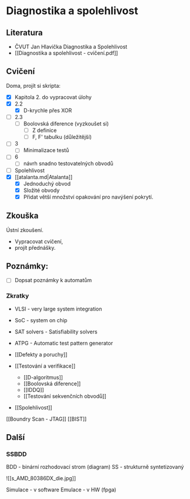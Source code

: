 # Diagnostika a spolehlivost

## Literatura
- ČVUT Jan Hlavička Diagnostika a Spolehlivost
- [[Diagnostika a spolehlivost - cvičení.pdf]]

## Cvičení

Doma, projít si skripta:
- [x] Kapitola 2. do vypracovat úlohy 
- [x] 2.2
	- [x] D-krychle přes XOR
- [ ] 2.3
	- [ ] Boolovská diference (vyzkoušet si)
		- [ ] Z definice
		- [ ] F, F' tabulku (důležitější)
- [ ] 3
	- [ ] Minimalizace testů
- [ ] 6
  - [ ] návrh snadno testovatelných obvodů
- [ ] Spolehlivost
- [x] [[atalanta.md|Atalanta]]
  - [x] Jednoduchý obvod
  - [x] Složité obvody
  - [x] Přidat větší množství opakování pro navýšení pokrytí.

## Zkouška
Ústní zkoušení. 
- Vypracovat cvičení, 
- projít přednášky.

## Poznámky:

- [ ] Dopsat poznámky k automatům

### Zkratky
- VLSI - very large system integration
- SoC - system on chip

- SAT solvers - Satisfiability solvers
- ATPG - Automatic test pattern generator

- [[Defekty a poruchy]]
- [[Testování a verifikace]]
	- [[D-algoritmus]]
	- [[Boolovská diference]]
	- [[IDDQ]]
	- [[Testování sekvenčních obvodů]]
- [[Spolehlivost]]

[[Boundry Scan - JTAG]]
[[BIST]]
## Další 

### SSBDD
BDD - binární rozhodovací strom (diagram)
SS - strukturně syntetizovaný


![[s_AMD_80386DX_die.jpg]]

Simulace - v software
Emulace - v HW (fpga)

